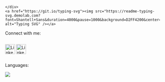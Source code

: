 <div class="Box mt-4 profile-readme">
  <div class="Box-body p-4">
    <div class="d-flex flex-justify-between">

    </div>
    <a href="https://git.io/typing-svg"><img src="https://readme-typing-svg.demolab.com?font=Shantell+Sans&duration=4000&pause=1000&background=D2FF4200&center=true&vCenter=true&width=435&lines=Welcome+to+my+Github+profile;Hello+everyone%2C+my+name+is+Abdullah;I+am+a+cyber+security+students;Here+I+am+sharing+what+I+have+learned" alt="Typing SVG" /></a>
<p dir="auto" >Connect with me:</p>
<p dir="auto" style="display: inline-block"><a href="https://twitter.com/Abdullahancerli" rel="nofollow"><img width="32px" alt="LinkedIn" title="Twitter" src="https://camo.githubusercontent.com/73dd4ade0ce1b8b9634ca7183f34646a8bd2d41fe3aa2f3c9201f312a3568f3b/68747470733a2f2f692e696d6775722e636f6d2f7742644d6a79562e706e67" data-canonical-src="https://i.imgur.com/wBdMjyV.png" style="max-width: 100%;"></a></p>
<p dir="auto" style="display: inline-block"><a href="www.linkedin.com/in/abdullahancerli
" rel="nofollow"><img width="32px" alt="LinkedIn" title="LinkedIn" src="https://camo.githubusercontent.com/e75bc136a45992750b2425dd4d6ad72145c43c521fba33e6b8974a629b216cb7/68747470733a2f2f692e696d6775722e636f6d2f4132356b5458482e706e67" data-canonical-src="https://i.imgur.com/A25kTXH.png" style="max-width: 100%;"></a></p>

<p dir="auto">Languages:</p>
<p align="left" dir="auto">
  <a href="https://skillicons.dev" rel="nofollow">
    <img src="https://camo.githubusercontent.com/1da2663f739b37d9dd208203abf33e49f75de33117474506d390bc5a5a6c4283/68747470733a2f2f736b696c6c69636f6e732e6465762f69636f6e733f693d2c6a732c68746d6c2c6373732c707974686f6e" data-canonical-src="https://skillicons.dev/icons?i=,js,html,css,python" style="max-width: 100%;">
  </a>
</p>
</article>
  </div>
</div>
